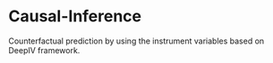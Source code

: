 # Causal-Inference
Counterfactual prediction by using the instrument variables based on DeepIV framework.
